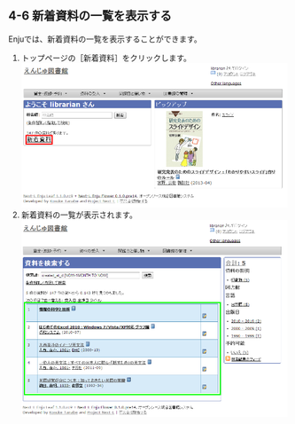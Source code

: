 <a name="4-6" />

4-6 新着資料の一覧を表示する
----------------------------

Enjuでは、新着資料の一覧を表示することができます。

1. トップページの［新着資料］をクリックします。  
	![新着資料](assets/images/image_operation_133.png)
2. 新着資料の一覧が表示されます。  
   ![新着資料の一覧](assets/images/image_operation_134.png)

